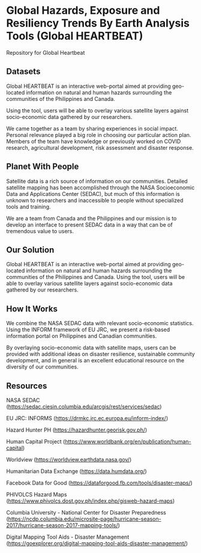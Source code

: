 # Global Hazards, Exposure and Resiliency Trends By Earth Analysis Tools (Global HEARTBEAT)

Repository for Global Heartbeat

## Datasets

Global HEARTBEAT is an interactive web-portal aimed at providing geo-located information on natural and human hazards surrounding the communities of the Philippines and Canada.

Using the tool, users will be able to overlay various satellite layers against socio-economic data gathered by our researchers. 

We came together as a team by sharing experiences in social impact. Personal relevance played a big role in choosing our particular action plan. Members of the team have knowledge or previously worked on COVID research, agricultural development, risk assessment and disaster response.

## Planet With People

Satellite data is a rich source of information on our communities. Detailed satellite mapping has been accomplished through the NASA Socioeconomic Data and Applications Center (SEDAC), but much of this information is unknown to researchers and inaccessible to people without specialized tools and training. 

We are a team from Canada and the Philippines and our mission is to develop an interface to present SEDAC data in a way that can be of tremendous value to users. 

## Our Solution

Global HEARTBEAT is an interactive web-portal aimed at providing geo-located information on natural and human hazards surrounding the communities of the Philippines and Canada. Using the tool, users will be able to overlay various satellite layers against socio-economic data gathered by our researchers. 

## How It Works

We combine the NASA SEDAC data with relevant socio-economic statistics. Using the INFORM framework of EU JRC, we present a risk-based information portal on Philippines and Canadian communities. 

By overlaying socio-economic data with satellite maps, users can be provided with additional ideas on disaster resilience, sustainable community development, and in general is an excellent educational resource on the diversity of our communities.

## Resources

NASA SEDAC (https://sedac.ciesin.columbia.edu/arcgis/rest/services/sedac)

EU JRC: INFORMS (https://drmkc.jrc.ec.europa.eu/inform-index/)

Hazard Hunter PH (https://hazardhunter.georisk.gov.ph/)

Human Capital Project (https://www.worldbank.org/en/publication/human-capital)

Worldview (https://worldview.earthdata.nasa.gov/)

Humanitarian Data Exchange (https://data.humdata.org/)

Facebook Data for Good (https://dataforgood.fb.com/tools/disaster-maps/)

PHIVOLCS Hazard Maps (https://www.phivolcs.dost.gov.ph/index.php/gisweb-hazard-maps)

Columbia University - National Center for Disaster Preparedness (https://ncdp.columbia.edu/microsite-page/hurricane-season-2017/hurricane-season-2017-mapping-tools/)

Digital Mapping Tool Aids - Disaster Management (https://goexplorer.org/digital-mapping-tool-aids-disaster-management/)


